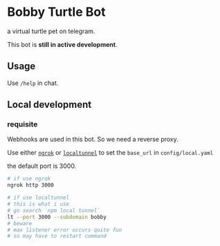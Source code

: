# Bobby Turtle Bot

a virtual turtle pet on telegram.

This bot is **still in active development**.

## Usage

Use `/help` in chat.

## Local development

### requisite

Webhooks are used in this bot. So we need a reverse proxy.

Use either [`ngrok`](https://ngrok.com/) or
[`localtunnel`](https://github.com/localtunnel/localtunnel) to set the
`base_url` in `config/local.yaml`

the default port is 3000.

```sh
# if use ngrok
ngrok http 3000
```

```sh
# if use localtunnel
# this is what i use
# go search `npm local tunnel`
lt --port 3000 --subdomain bobby
# beware
# max listener error occurs quite fun
# so may have to restart command
```
